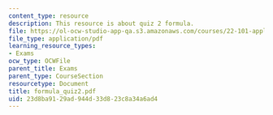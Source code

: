 ```yaml
---
content_type: resource
description: This resource is about quiz 2 formula.
file: https://ol-ocw-studio-app-qa.s3.amazonaws.com/courses/22-101-applied-nuclear-physics-fall-2006/23d8ba9129ad944d33d823c8a34a6ad4_formula_quiz2.pdf
file_type: application/pdf
learning_resource_types:
- Exams
ocw_type: OCWFile
parent_title: Exams
parent_type: CourseSection
resourcetype: Document
title: formula_quiz2.pdf
uid: 23d8ba91-29ad-944d-33d8-23c8a34a6ad4
---
```


